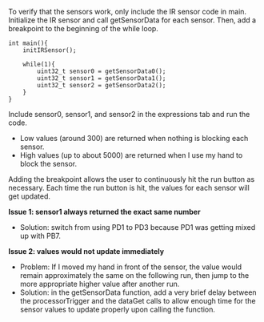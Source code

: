 To verify that the sensors work, only include the IR sensor code in main.
Initialize the IR sensor and call getSensorData for each sensor.
Then, add a breakpoint to the beginning of the while loop.

```
int main(){
    initIRSensor();

    while(1){
        uint32_t sensor0 = getSensorData0();
        uint32_t sensor1 = getSensorData1();
        uint32_t sensor2 = getSensorData2();
    }
}
```

Include sensor0, sensor1, and sensor2 in the expressions tab and run the code.
- Low values (around 300) are returned when nothing is blocking each sensor.
- High values (up to about 5000) are returned when I use my hand to block the sensor.


Adding the breakpoint allows the user to continuously hit the run button as necessary. Each time the run button is hit, the values for each sensor will get updated.

**Issue 1: sensor1 always returned the exact same number**
- Solution: switch from using PD1 to PD3 because PD1 was getting mixed up with PB7.

**Issue 2: values would not update immediately**
- Problem: If I moved my hand in front of the sensor, the value would remain approximately the same on the following run, then jump to the more appropriate higher value after another run.
- Solution: in the getSensorData function, add a very brief delay between the processorTrigger and the dataGet calls to allow enough time for the sensor values to update properly upon calling the function.
